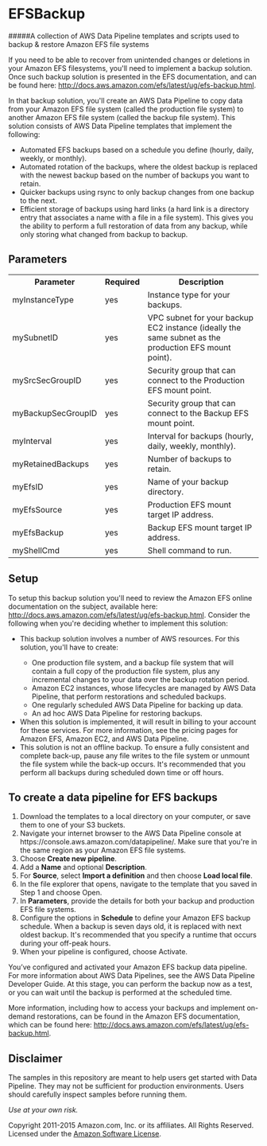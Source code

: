 # EFSBackup

#####A collection of AWS Data Pipeline templates and scripts used to backup & restore Amazon EFS file systems

If you need to be able to recover from unintended changes or deletions in your Amazon EFS filesystems, you'll need to implement a backup solution. Once such backup solution is presented in the EFS documentation, and can be found here: http://docs.aws.amazon.com/efs/latest/ug/efs-backup.html.

In that backup solution, you'll create an AWS Data Pipeline to copy data from your Amazon EFS file system (called the production file system) to another Amazon EFS file system (called the backup file system). This solution consists of AWS Data Pipeline templates that implement the following:

<ul>
  <li>Automated EFS backups based on a schedule you define (hourly, daily, weekly, or monthly).</li>
  <li>Automated rotation of the backups, where the oldest backup is replaced with the newest backup based on the number of backups you want to retain.</li>
  <li>Quicker backups using rsync to only backup changes from one backup to the next.</li>
  <li>Efficient storage of backups using hard links (a hard link is a directory entry that associates a name with a file in a file system). This gives you the ability to perform a full restoration of data from any backup, while only storing what changed from backup to backup.</li>
</ul>


## Parameters

<table>

<tr><th>Parameter</th><th>Required</th><th>Description</th></tr>

<tr>
<td>myInstanceType</td>
<td>yes</td>
<td>
Instance type for your backups.
</td>
</tr>
<tr>
<td>mySubnetID</td>
<td>yes</td>
<td>
VPC subnet for your backup EC2 instance (ideally the same subnet as the production EFS mount point).
</td>
</tr>
<tr>
<td>mySrcSecGroupID</td>
<td>yes</td>
<td>
Security group that can connect to the Production EFS mount point.
</td>
</tr>
<tr>
<td>myBackupSecGroupID</td>
<td>yes</td>
<td>
Security group that can connect to the Backup EFS mount point.
</td>
</tr>
<tr>
<td>myInterval</td>
<td>yes</td>
<td>
Interval for backups (hourly, daily, weekly, monthly).
</td>
</tr>
<tr>
<td>myRetainedBackups</td>
<td>yes</td>
<td>
Number of backups to retain.
</td>
</tr>
<tr>
<td>myEfsID</td>
<td>yes</td>
<td>
Name of your backup directory.
</td>
</tr>
<tr>
<td>myEfsSource</td>
<td>yes</td>
<td>
Production EFS mount target IP address.
</td>
</tr>
<tr>
<td>myEfsBackup</td>
<td>yes</td>
<td>
Backup EFS mount target IP address.
</td>
</tr>
<tr>
<td>myShellCmd</td>
<td>yes</td>
<td>
Shell command to run.
</td>
</tr>

</table>

## Setup

To setup this backup solution you'll need to review the Amazon EFS online documentation on the subject, available here: http://docs.aws.amazon.com/efs/latest/ug/efs-backup.html. Consider the following when you're deciding whether to implement this solution:

<ul>
  <li>This backup solution involves a number of AWS resources. For this solution, you'll have to create:</li>
  <ul>
   <li>One production file system, and a backup file system that will contain a full copy of the production file system, plus any incremental changes to your data over the backup rotation period.</li>
   <li>Amazon EC2 instances, whose lifecycles are managed by AWS Data Pipeline, that perform restorations and scheduled backups.</li>
   <li>One regularly scheduled AWS Data Pipeline for backing up data.</li>
   <li>An ad hoc AWS Data Pipeline for restoring backups.</li>
  </ul>
  <li>When this solution is implemented, it will result in billing to your account for these services. For more information, see the pricing pages for Amazon EFS, Amazon EC2, and AWS Data Pipeline.</li>
  <li>This solution is not an offline backup. To ensure a fully consistent and complete back-up, pause any file writes to the file system or unmount the file system while the back-up occurs. It's recommended that you perform all backups during scheduled down time or off hours.</li>
</ul>

## To create a data pipeline for EFS backups

<ol>
  <li>Download the templates to a local directory on your computer, or save them to one of your S3 buckets.</li>
  <li>Navigate your internet browser to the AWS Data Pipeline console at https://console.aws.amazon.com/datapipeline/. Make sure that you're in the same region as your Amazon EFS file systems.</li>
  <li>Choose <b>Create new pipeline</b>.</li>
  <li>Add a <b>Name</b> and optional <b>Description</b>.</li>
  <li>For <b>Source</b>, select <b>Import a definition</b> and then choose <b>Load local file</b>.</li>
  <li>In the file explorer that opens, navigate to the template that you saved in Step 1 and choose Open.</li>
  <li>In <b>Parameters</b>, provide the details for both your backup and production EFS file systems.</li>
  <li>Configure the options in <b>Schedule</b> to define your Amazon EFS backup schedule. When a backup is seven days old, it is replaced with next oldest backup. It's recommended that you specify a runtime that occurs during your off-peak hours.</li>
  <li>When your pipeline is configured, choose Activate.</li>
</ol>

You’ve configured and activated your Amazon EFS backup data pipeline. For more information about AWS Data Pipelines, see the AWS Data Pipeline Developer Guide. At this stage, you can perform the backup now as a test, or you can wait until the backup is performed at the scheduled time.

More information, including how to access your backups and implement on-demand restorations, can be found in the Amazon EFS documentation, which can be found here: http://docs.aws.amazon.com/efs/latest/ug/efs-backup.html.

## Disclaimer

The samples in this repository are meant to help users get started with Data Pipeline. They may not
be sufficient for production environments. Users should carefully inspect samples before running
them.

*Use at your own risk.*

Copyright 2011-2015 Amazon.com, Inc. or its affiliates. All Rights Reserved. Licensed under the
[Amazon Software License](http://aws.amazon.com/asl/).
